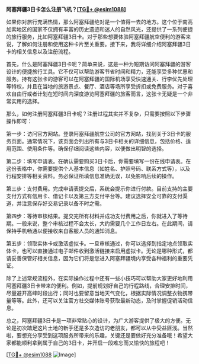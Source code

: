 **阿塞拜疆3日卡怎么注册飞机？[[TG💪+ @esim1088](https://t.me/s/esim1088)]**

如果你对旅行充满热情，那么阿塞拜疆绝对是一个值得一去的地方。这个位于南高加索地区的国家不仅拥有丰富的历史遗迹和迷人的自然风光，还提供了一系列便捷的旅行服务，比如阿塞拜疆3日卡。对于那些想要体验阿塞拜疆航空便利的游客来说，了解如何注册和使用这种卡片至关重要。接下来，我将详细介绍阿塞拜疆3日卡的相关信息以及注册流程。

首先，什么是阿塞拜疆3日卡呢？简单来说，这是一种为短期访问阿塞拜疆的游客设计的便捷旅行工具。它不仅可以帮助游客节省时间和精力，还能享受多种优惠和服务。持有这张卡的游客可以在阿塞拜疆的国际机场享受快速通关、行李优先处理等特权，并且在当地的旅游景点、餐厅、酒店等场所享受折扣或免费服务。对于喜欢自由行或者计划在短时间内深度游览阿塞拜疆的旅客而言，这张卡无疑是一个非常实用的选择。

那么，如何注册阿塞拜疆3日卡呢？注册过程其实并不复杂，只需要按照以下步骤操作即可：

第一步：访问官方网站。登录阿塞拜疆航空公司的官方网站，找到关于3日卡的服务页面。通常情况下，该页面会列出所有与3日卡相关的详细信息，包括价格、适用范围、使用条件等。确保仔细阅读这些内容，以便做出明智的选择。

第二步：填写申请表。在确认需要购买3日卡后，你需要填写一份在线申请表。在这份表格中，你需要提供个人基本信息（如姓名、护照号码、联系方式等），以及行程安排等相关资料。务必保证所填信息准确无误，以免影响后续的操作。

第三步：支付费用。完成申请表提交后，系统会提示你进行付款。目前支持的主要支付方式有信用卡、借记卡以及第三方支付平台等。建议选择安全可靠的支付渠道，并注意保存好交易记录以备不时之需。

第四步：等待审核结果。提交完所有材料并成功支付费用之后，你就进入了等待期。一般来说，整个审核过程不会太长，大约需要几个工作日左右。在此期间，请保持手机畅通以便接收来自客服人员的通知消息。

第五步：领取实体卡或激活虚拟卡。一旦审核通过，你可以选择到指定地点领取实体卡，也可以直接通过电子邮件收到激活链接来启用虚拟卡。无论是哪种形式，都请妥善保管好相关信息，因为它们将是您进入阿塞拜疆境内享受各种福利的重要凭证。

除了上述常规流程外，在实际操作过程中还有一些小技巧可以帮助大家更好地利用阿塞拜疆3日卡带来的便利。例如，提前规划好自己的行程路线，合理安排时间，尽量避开高峰时段出行；同时也要留意当地天气变化，根据实际情况调整衣物携带量等等。此外，还可以关注官方社交媒体账号获取最新动态，及时掌握促销活动信息。

总之，阿塞拜疆3日卡是一项非常贴心的设计，为广大游客提供了极大的方便。无论是初次踏足这片土地的新手还是多次造访的老朋友，都可以从中受益匪浅。当然啦，要想充分享受到这项服务所带来的乐趣，关键还是要做好充分准备哦！希望大家都能顺利拿到属于自己的3日卡，并开启一段难忘而又愉快的旅程吧！

[[TG💪+ @esim1088](https://t.me/s/esim1088) ![Image](https://i.postimg.cc/4NQfJmqS/Snipaste-2025-05-13-00-14-12.png)]